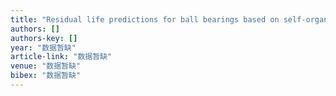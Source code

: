```yaml
---
title: "Residual life predictions for ball bearings based on self-organizing map and back propagation neural network methods"
authors: []
authors-key: []
year: "数据暂缺"
article-link: "数据暂缺"
venue: "数据暂缺"
bibex: "数据暂缺"
---
```

